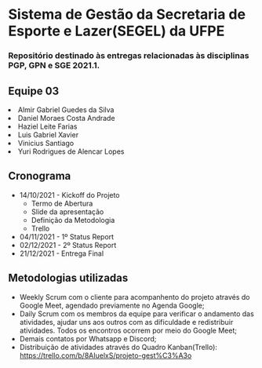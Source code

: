 # Sistema de Gestão da Secretaria de Esporte e Lazer(SEGEL) da UFPE

### Repositório destinado às entregas relacionadas às disciplinas PGP, GPN e SGE 2021.1.

## Equipe 03
<li> Almir Gabriel Guedes da Silva </li>
<li> Daniel Moraes Costa Andrade </li>
<li> Haziel Leite Farias </li>
<li> Luis Gabriel Xavier </li>
<li> Vinicius Santiago</li>
<li> Yuri Rodrigues de Alencar Lopes</li>

## Cronograma

- 14/10/2021 - Kickoff do Projeto
  - Termo de Abertura 
  - Slide da apresentação
  - Definição da Metodologia
  - Trello 
- 04/11/2021 - 1º Status Report
- 02/12/2021 - 2º Status Report
- 21/12/2021 - Entrega Final

## Metodologias utilizadas
- Weekly Scrum com o cliente para acompanhento do projeto através do Google Meet, agendado previamente no Agenda Google;
- Daily Scrum com os membros da equipe para verificar o andamento das atividades, ajudar uns aos outros com as dificuldade e redistribuir atividades. Todos os encontros ocorrem por meio do Google Meet;
- Demais contatos por Whatsapp e Discord;
- Distribuição de atividades através do Quadro Kanban(Trello): https://trello.com/b/8AIuelxS/projeto-gest%C3%A3o
